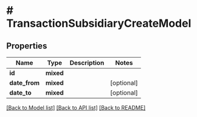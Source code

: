 # # TransactionSubsidiaryCreateModel

## Properties

Name | Type | Description | Notes
------------ | ------------- | ------------- | -------------
**id** | **mixed** |  |
**date_from** | **mixed** |  | [optional]
**date_to** | **mixed** |  | [optional]

[[Back to Model list]](../../README.md#models) [[Back to API list]](../../README.md#endpoints) [[Back to README]](../../README.md)
